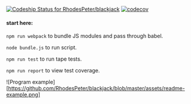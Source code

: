 [ ![Codeship Status for RhodesPeter/blackjack](https://app.codeship.com/projects/e8078990-136f-0136-fdb7-3ed9af7ce448/status?branch=master)](https://app.codeship.com/projects/283198)
[![codecov](https://codecov.io/gh/RhodesPeter/blackjack/branch/master/graph/badge.svg)](https://codecov.io/gh/RhodesPeter/blackjack)


#### start here:

`npm run webpack` to bundle JS modules and pass through babel.

`node bundle.js` to run script.

`npm run test` to run tape tests.

`npm run report` to view test coverage.

![Program example][https://github.com/RhodesPeter/blackjack/blob/master/assets/readme-example.png]

